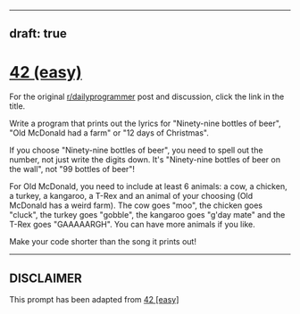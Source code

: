 ---
draft: true
----

# [42 (easy)](https://www.reddit.com/r/dailyprogrammer/comments/sobna/4232012_challenge_42_easy/)

For the original [r/dailyprogrammer](https://www.reddit.com/r/dailyprogrammer/) post and discussion, click the link in the title.

Write a program that prints out the lyrics for "Ninety-nine bottles of beer", "Old McDonald had a farm" or "12 days of Christmas".

If you choose "Ninety-nine bottles of beer", you need to spell out the number, not just write the digits down. It's "Ninety-nine bottles of beer on the wall", not "99 bottles of beer"!

For Old McDonald, you need to include at least 6 animals: a cow, a chicken, a turkey, a kangaroo, a T-Rex and an animal of your choosing (Old McDonald has a weird farm). The cow goes "moo", the chicken goes "cluck", the turkey goes "gobble", the kangaroo goes "g'day mate" and the T-Rex goes "GAAAAARGH". You can have more animals if you like. 

Make your code shorter than the song it prints out!


----
## **DISCLAIMER**
This prompt has been adapted from [42 [easy]](https://www.reddit.com/r/dailyprogrammer/comments/sobna/4232012_challenge_42_easy/
)
